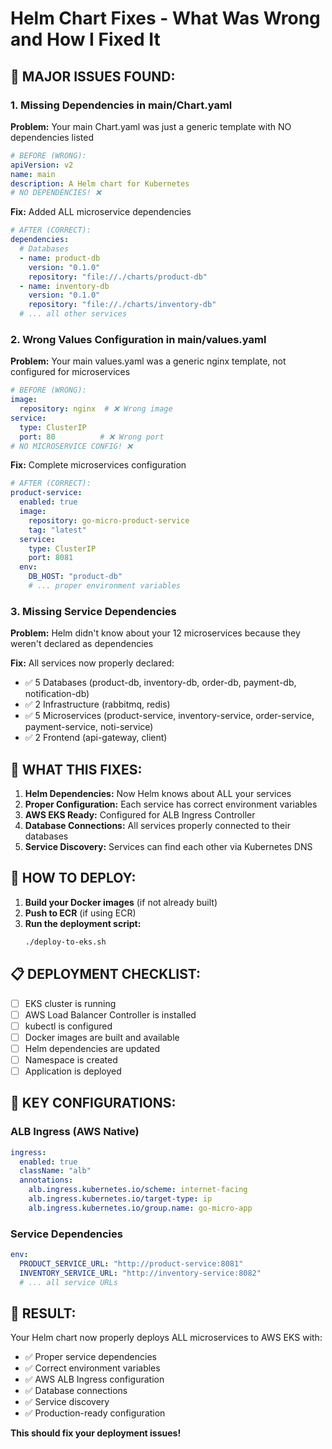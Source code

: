 # Helm Chart Fixes - What Was Wrong and How I Fixed It

## 🚨 **MAJOR ISSUES FOUND:**

### 1. **Missing Dependencies in main/Chart.yaml**
**Problem:** Your main Chart.yaml was just a generic template with NO dependencies listed
```yaml
# BEFORE (WRONG):
apiVersion: v2
name: main
description: A Helm chart for Kubernetes
# NO DEPENDENCIES! ❌
```

**Fix:** Added ALL microservice dependencies
```yaml
# AFTER (CORRECT):
dependencies:
  # Databases
  - name: product-db
    version: "0.1.0"
    repository: "file://./charts/product-db"
  - name: inventory-db
    version: "0.1.0"
    repository: "file://./charts/inventory-db"
  # ... all other services
```

### 2. **Wrong Values Configuration in main/values.yaml**
**Problem:** Your main values.yaml was a generic nginx template, not configured for microservices
```yaml
# BEFORE (WRONG):
image:
  repository: nginx  # ❌ Wrong image
service:
  type: ClusterIP
  port: 80          # ❌ Wrong port
# NO MICROSERVICE CONFIG! ❌
```

**Fix:** Complete microservices configuration
```yaml
# AFTER (CORRECT):
product-service:
  enabled: true
  image:
    repository: go-micro-product-service
    tag: "latest"
  service:
    type: ClusterIP
    port: 8081
  env:
    DB_HOST: "product-db"
    # ... proper environment variables
```

### 3. **Missing Service Dependencies**
**Problem:** Helm didn't know about your 12 microservices because they weren't declared as dependencies

**Fix:** All services now properly declared:
- ✅ 5 Databases (product-db, inventory-db, order-db, payment-db, notification-db)
- ✅ 2 Infrastructure (rabbitmq, redis)
- ✅ 5 Microservices (product-service, inventory-service, order-service, payment-service, noti-service)
- ✅ 2 Frontend (api-gateway, client)

## 🎯 **WHAT THIS FIXES:**

1. **Helm Dependencies:** Now Helm knows about ALL your services
2. **Proper Configuration:** Each service has correct environment variables
3. **AWS EKS Ready:** Configured for ALB Ingress Controller
4. **Database Connections:** All services properly connected to their databases
5. **Service Discovery:** Services can find each other via Kubernetes DNS

## 🚀 **HOW TO DEPLOY:**

1. **Build your Docker images** (if not already built)
2. **Push to ECR** (if using ECR)
3. **Run the deployment script:**
   ```bash
   ./deploy-to-eks.sh
   ```

## 📋 **DEPLOYMENT CHECKLIST:**

- [ ] EKS cluster is running
- [ ] AWS Load Balancer Controller is installed
- [ ] kubectl is configured
- [ ] Docker images are built and available
- [ ] Helm dependencies are updated
- [ ] Namespace is created
- [ ] Application is deployed

## 🔧 **KEY CONFIGURATIONS:**

### ALB Ingress (AWS Native)
```yaml
ingress:
  enabled: true
  className: "alb"
  annotations:
    alb.ingress.kubernetes.io/scheme: internet-facing
    alb.ingress.kubernetes.io/target-type: ip
    alb.ingress.kubernetes.io/group.name: go-micro-app
```

### Service Dependencies
```yaml
env:
  PRODUCT_SERVICE_URL: "http://product-service:8081"
  INVENTORY_SERVICE_URL: "http://inventory-service:8082"
  # ... all service URLs
```

## 🎉 **RESULT:**

Your Helm chart now properly deploys ALL microservices to AWS EKS with:
- ✅ Proper service dependencies
- ✅ Correct environment variables
- ✅ AWS ALB Ingress configuration
- ✅ Database connections
- ✅ Service discovery
- ✅ Production-ready configuration

**This should fix your deployment issues!**


